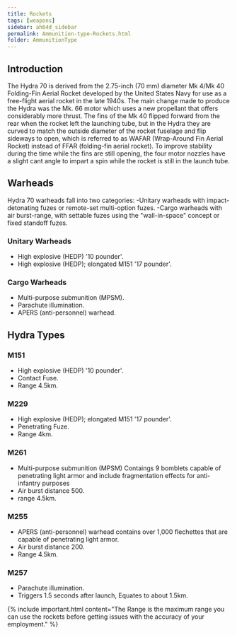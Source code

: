 ```yaml
---
title: Rockets
tags: [weapons]
sidebar: ah64d_sidebar
permalink: Ammunition-type-Rockets.html
folder: AmmunitionType
---
```



## Introduction
The Hydra 70 is derived from the 2.75-inch (70 mm) diameter Mk 4/Mk 40 Folding-Fin Aerial Rocket developed by the United States Navy for use as a free-flight aerial rocket in the late 1940s.
The main change made to produce the Hydra was the Mk. 66 motor which uses a new propellant that offers considerably more thrust. The fins of the Mk 40 flipped forward from the rear when the rocket left the launching tube, but in the Hydra they are curved to match the outside diameter of the rocket fuselage and flip sideways to open, which is referred to as WAFAR (Wrap-Around Fin Aerial Rocket) instead of FFAR (folding-fin aerial rocket). To improve stability during the time while the fins are still opening, the four motor nozzles have a slight cant angle to impart a spin while the rocket is still in the launch tube.


## Warheads
Hydra 70 warheads fall into two categories:
-Unitary warheads with impact-detonating fuzes or remote-set multi-option fuzes.
-Cargo warheads with air burst-range, with settable fuzes using the "wall-in-space" concept or fixed standoff fuzes.

### Unitary Warheads
- High explosive (HEDP) '10 pounder'.
- High explosive (HEDP); elongated M151 '17 pounder'.

### Cargo Warheads
- Multi-purpose submunition (MPSM).
- Parachute illumination.
- APERS (anti-personnel) warhead.

## Hydra Types

### M151
- High explosive (HEDP) '10 pounder'.
- Contact Fuse.
- Range 4.5km.

### M229
- High explosive (HEDP); elongated M151 '17 pounder'.
- Penetrating Fuze.
- Range 4km.

### M261
- Multi-purpose submunition (MPSM) Contaings 9 bomblets capable of penetrating light armor and include fragmentation effects for anti-infantry purposes
- Air burst distance 500.
- range 4.5km.

### M255
- APERS (anti-personnel) warhead contains over 1,000 flechettes that are capable of penetrating light armor.
- Air burst distance 200.
- Range 4.5km.

### M257
- Parachute illumination.
- Triggers 1.5 seconds after launch, Equates to about 1.5km.

{% include important.html content="The Range is the maximum range you can use the rockets before getting issues with the accuracy of your employment." %}